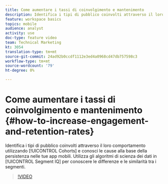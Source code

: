 ```yaml
---
title: Come aumentare i tassi di coinvolgimento e mantenimento
description: Identifica i tipi di pubblico coinvolti attraverso il loro comportamento utilizzando Cohort e conosci le cause alla base della persistenza nelle tue app mobili. Utilizza gli algoritmi di scienza dei dati nell’IQ segmento per conoscere le differenze e le similarità tra i segmenti.
feature: workspace basics
topics: mobile
audience: analyst
activity: use
doc-type: feature video
team: Technical Marketing
kt: 3054
translation-type: tm+mt
source-git-commit: 24ad92b0ccdf1112e3ed4a0968cd47db757598c3
workflow-type: tm+mt
source-wordcount: '79'
ht-degree: 0%

---
```



# Come aumentare i tassi di coinvolgimento e mantenimento {#how-to-increase-engagement-and-retention-rates}

Identifica i tipi di pubblico coinvolti attraverso il loro comportamento utilizzando [!UICONTROL Cohorts] e conosci le cause alla base della persistenza nelle tue app mobili. Utilizza gli algoritmi di scienza dei dati in [!UICONTROL Segment IQ] per conoscere le differenze e le similarità tra i segmenti.

>[!VIDEO](https://video.tv.adobe.com/v/27825/?quality=12)
